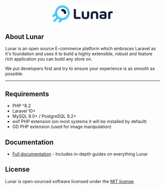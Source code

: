 <p align="center"><a href="https://lunarphp.io/" target="_blank"><img src="https://raw.githubusercontent.com/lunarphp/art/main/lunar-logo.svg" width="200" alt="Lunar"></a></p>

## About Lunar

Lunar is an open source E-commerce platform which embraces Laravel as it's foundation and uses it to build a highly extensible, robust and feature rich application you can build any store on.

We put developers first and try to ensure your experience is as smooth as possible.

---

## Requirements
- PHP ^8.2
- Laravel 10+
- MySQL 8.0+ / PostgreSQL 9.2+
- exif PHP extension (on most systems it will be installed by default)
- GD PHP extension (used for image manipulation)

## Documentation

- [Full documentation](https://docs.lunarphp.io/) - Includes in-depth guides on everything Lunar

## License

Lunar is open-sourced software licensed under the [MIT license](https://opensource.org/licenses/MIT).
